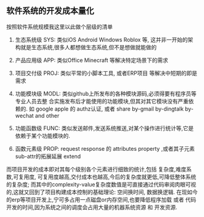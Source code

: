 ## 软件系统的开发成本量化

按照软件系统规模我这里以此做个层级的清单

1. 生态系统级 SYS: 类似iOS Android Windows Roblox 等, 这并非一开始的架构就是生态系统,很多人都想做生态系统,但不是想做就能做的

2. 产品应用级 APP: 类似Office Minecraft 等解决特定场景下的需求

3. 项目交付级 PROJ: 类似平常的小脚本工具, 或者ERP项目 等解决中短期的即是需求

4. 功能模块级 MODL: 类似github上所发布的各种模块源码,必须得要有程序员等专业人员去整
合实施发布后才能使用的功能模块,但其对其它模块没有严重依赖的. 如 google apple 的 authz认证, 或者 share by-gmail by-dingtalk by-wechat and other

5. 功能函数级 FUNC: 类似发送邮件,发送系统推送,对某个操作进行统计等,它是依赖于某个功能模块的.

6. 函数元素级 PROP: request response 的 attributes property ,或者其子元素 sub-attr的拓展延展 extend

而项目开发的成本即对其每个级别各个元素进行细致的统计,包括
复杂度,难度系数,可复用度,
可复用度越高,交付成本也越高,今后的复杂度就更低,可降低整体系统的复杂度;
而其中的complexity-value复杂度数值是可直接通过代码审阅肉眼可视的,这就又回到了项目构建成本控制的基础理论:
空间换时间, 数据换逻辑.
在现如今的erp等项目开发上,宁可多占用一点磁盘or内存空间,也要降低程序加载 或者 代码开发的时间,因为系统之间的调度会占用大量的机器系统资源 和 开发资源.